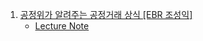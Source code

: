 1. [공정위가 알려주는 공정거래 상식 [EBR 조성익]](https://youtu.be/YezFVODde2Q)
    - [Lecture Note](./Note/%EA%B3%B5%EC%A0%95%EA%B1%B0%EB%9E%98%EC%83%81%EC%8B%9D.md)